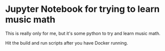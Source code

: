 # Jupyter Notebook for trying to learn music math

This is really only for me, but it's some python to try and learn music math.

Hit the build and run scripts after you have Docker running.
